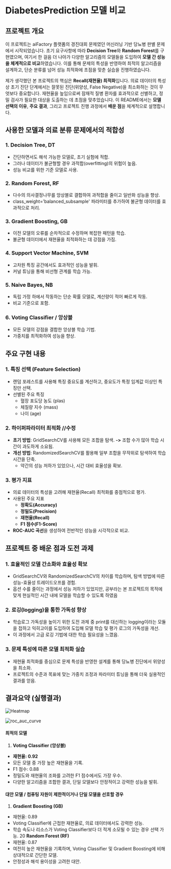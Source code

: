 # DiabetesPrediction 모델 비교

## **프로젝트 개요**
이 프로젝트는 aiFactory 플랫폼의 경진대회 문제였던 머신러닝 기반 당뇨병 판별 문제에서 시작되었습니다.
초기 요구사항에 따라 **Decision Tree**와 **Random Forest**를 구현였으며, 여기서 한 걸음 더 나아가 다양한 알고리즘의 모델들을 도입하여 **모델 간 성능을 체계적으로 비교**하였습니다.
이를 통해 문제의 특성을 반영하여 최적의 알고리즘을 설계하고, 단순 분류를 넘어 성능 최적화에 초점을 맞춘 실습을 진행하였습니다.

제가 생각했던 본 프로젝트의 핵심은 **Recall(재현율) 최적화**입니다. 의료 데이터의 특성상 초기 진단 단계에서는 잘못된 진단(위양성, False Negative)을 최소화하는 것이 무엇보다 중요합니다. 재현율을 높임으로써 잠재적 질병 환자를 효과적으로 선별하고, 정밀 검사가 필요한 대상을 도출하는 데 초점을 맞추었습니다.
이 README에서는 **모델 선택의 이유**, **주요 결과**, 그리고 프로젝트 진행 과정에서 **배운 점**을 체계적으로 설명합니다.

## **사용한 모델과 의료 분류 문제에서의 적합성**
### 1. Decision Tree, DT
  - 간단하면서도 해석 가능한 모델로, 초기 실험에 적합.
  - 그러나 데이터가 불균형할 경우 과적합(overfitting)의 위험이 높음.
  - 성능 비교를 위한 기준 모델로 사용.
### 2. Random Forest, RF
  - 다수의 의사결정나무를 앙상블로 결합하여 과적합을 줄이고 일반화 성능을 향상.
  - class_weight='balanced_subsample' 파라미터를 추가하여 불균형 데이터를 효과적으로 처리.
### 3. Gradient Boosting, GB
  - 이전 모델의 오류를 순차적으로 수정하며 복잡한 패턴을 학습.
  - 불균형 데이터에서 재현율을 최적화하는 데 강점을 가짐.
### 4. Support Vector Machine, SVM
  - 고차원 특징 공간에서도 효과적인 성능을 발휘.
  - 커널 튜닝을 통해 비선형 관계를 학습 가능.
### 5. Naive Bayes, NB
  - 독립 가정 하에서 작동하는 단순 확률 모델로, 계산량이 적어 빠르게 작동.
  - 비교 기준으로 포함.
### 6. Voting Classifier / 앙상블
  - 모든 모델의 강점을 결합한 앙상블 학습 기법.
  - 가중치를 최적화하여 성능을 향상.

## **주요 구현 내용**
### 1. **특징 선택 (Feature Selection)**
  - 랜덤 포레스트를 사용해 특징 중요도를 계산하고, 중요도가 특정 임계값 이상인 특징만 선택.
  - 선별된 주요 특징
    - 혈장 포도당 농도 (plas)
    - 체질량 지수 (mass)
    - 나이 (age)
### 2. **하이퍼파라미터 최적화**     //수정
  - **초기 방법**: GridSearchCV를 사용해 모든 조합을 탐색.  **->**  조합 수가 많아 학습 시간이 과도하게 소요됨.
  - **개선 방법**: RandomizedSearchCV를 활용해 일부 조합을 무작위로 탐색하여 학습 시간을 단축.
    - 약간의 성능 저하가 있었으나, 시간 대비 효율성을 확보.
### 3. **평가 지표**
  - 의료 데이터의 특성을 고려해 재현율(Recall) 최적화를 중점적으로 평가.
  - 사용된 주요 지표
    - **정확도(Accuracy)**
    - **정밀도(Precision)**
    - **재현율(Recall)**
    - **F1 점수(F1-Score)**
  - **ROC-AUC 곡선**을 생성하여 전반적인 성능을 시각적으로 비교.

## **프로젝트 중 배운 점과 도전 과제**
### 1. 효율적인 모델 간소화와 효율성 확보
  - GridSearchCV와 RandomizedSearchCV의 차이를 학습하며, 탐색 방법에 따른 성능-효율성 트레이드오프를 경험.
  - 옵션 수를 줄이는 과정에서 성능 저하가 있었지만, 공부라는 본 프로젝트의 목적에 맞게 현실적인 시간 내에 모델을 학습할 수 있도록 하였음
### 2. 로깅(logging)을 통한 가독성 향상
  - 학습로그 가독성을 높이기 위한 도전 과제 중 print를 대신하는 logging이라는 모듈을 접하고 익히고이를 도입하여 도입해 모델 학습 및 평가 로그의 가독성을 개선.
  - 이 과정에서 고급 로깅 기법에 대한 학습 필요성을 느꼈음.
### 3. 문제 특성에 따른 모델 최적화 실습
  - 재현율 최적화를 중심으로 문제 특성을 반영한 설계를 통해 당뇨병 진단에서 위양성을 최소화.
  - 프로젝트의 수준과 목표에 맞는 가중치 조정과 파라미터 튜닝을 통해 더욱 실용적인 결과를 얻음.

## **결과요약 (실행결과)**
![Heatmap](https://github.com/user-attachments/assets/e9808ade-b1c6-46da-9082-0517bd7c1277)

![roc_auc_curve](https://github.com/user-attachments/assets/988afc2e-3854-486c-8ec5-e4771fedb993)

#### **최적의 모델**
1) **Voting Classifier (앙상블)**
  - **재현율: 0.92**
  - 모든 모델 중 가장 높은 재현율을 기록.
  - F1 점수: 0.88
  - 정밀도와 재현율의 조화를 고려한 F1 점수에서도 가장 우수.
  - 다양한 알고리즘을 조합한 결과, 단일 모델보다 안정적이고 강력한 성능을 발휘.
#### **대안 모델**   /   컴퓨팅 자원이 제한적이거나 단일 모델을 선호할 경우
1) **Gradient Boosting (GB)**
  - 재현율: 0.89
  - Voting Classifier에 근접한 재현율로, 의료 데이터에서도 강력한 성능.
  - 학습 속도나 리소스가 Voting Classifier보다 더 적게 소모될 수 있는 경우 선택 가능.
20 **Random Forest (RF)**
  - 재현율: 0.87
  - 여전히 높은 재현율을 기록하며, Voting Classifier 및 Gradient Boosting에 비해 상대적으로 간단한 모델.
  - 안정성과 해석 용이성을 고려한 대안.






